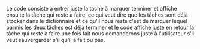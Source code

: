 Le code consiste à entrer juste la tache à marquer terminer et affiche ensuite la tâche qui reste à faire, ce qui veut dire que les tâches sont déjà stocker dans le dictionnaire et ce qu'il
nous reste c'est de marquer lequel parmis les deux tâches est déjà terminer et le code affiche juste en retour la tâche qui reste à faire une fois fait nous demanderons juste à l'utilisateur s'il veut 
sauvergarder s'il qu'il a fait ou pas.
